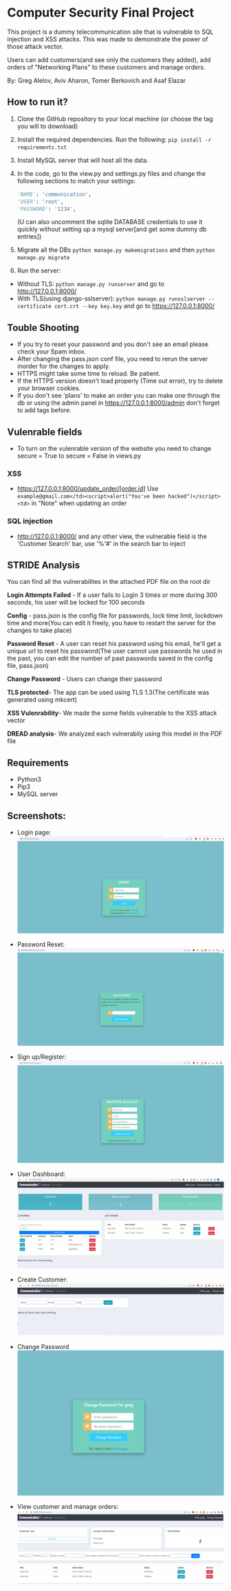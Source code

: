 # Computer Security Final Project

This project is a dummy telecommunication site that is vulnerable to SQL injection and XSS attacks. This was made to demonstrate the power of those attack vector. 

Users can add customers(and see only the customers they added), add orders of "Networking Plans" to these customers and manage orders.

By: 
Greg Alelov,
Aviv Aharon,
Tomer Berkovich and
Asaf Elazar

## How to run it?

1. Clone the GitHub repository to your local machine (or choose the tag you will to download)

2. Install the required dependencies. Run the following: `pip install -r requirements.txt`

3. Install MySQL server that will host all the data.

4. In the code, go to the view.py and settings.py files and change the following sections to match your settings:

   ```python
   'NAME': 'communication',
   'USER': 'root',
   'PASSWORD': '1234',
   ```
   (U can also uncomment the sqlite DATABASE credentials to use it quickly without setting up a mysql server[and get some dummy db entries])

5. Migrate all the DBs `python manage.py makemigrations` and then `python manage.py migrate`

6. Run the server: 
- Without TLS: `python manage.py runserver` and go to http://127.0.0.1:8000/
- With TLS(using django-sslserver): `python manage.py runsslserver --certificate cert.crt --key key.key` and go to https://127.0.0.1:8000/

## Touble Shooting
- If you try to reset your password and you don't see an email please check your Spam inbox.
- After changing the pass.json conf file, you need to rerun the server inorder for the changes to apply.
- HTTPS might take some time to reload. Be patient. 
- If the HTTPS version doesn't load properly (Time out error), try to delete your browser cookies.
- If you don't see 'plans' to make an order you can make one through the db or using the admin panel in https://127.0.0.1:8000/admin
don't forget to add tags before.

## Vulenrable fields
- To turn on the vulenrable version of the website you need to change secure = True to secure = False in views.py
### XSS
- https://127.0.0.1:8000/update_order/[order.id]
Use `example@gmail.com</td><script>alert("You've been hacked")</script><td>` in "Note" when updating an order
### SQL injection
- http://127.0.0.1:8000/ and any other view, the vulnerable field is the 'Customer Search' bar, use '%'#' in the search bar to inject

## STRIDE Analysis

You can find all the vulnerabilites in the attached PDF file on the root dir

**Login Attempts Failed** - If a user fails to Login 3 times or more during 300 seconds, his user will be locked for 100 seconds

**Config** - pass.json is the config file for passwords, lock time limit, lockdown time and more(You can edit it freely, you have to restart the server for the changes to take place)

**Password Reset** - A user can reset his password using his email, he'll get a unique url to reset his password(The user cannot use passwords he used in the past, you can edit the number of past passwords saved in the config file, pass.json)

**Change Password** - Users can change their password 

**TLS protected**- The app can be used using TLS 1.3(The certificate was generated using mkcert)

**XSS Vulenrability**- We made the some fields vulnerable to the XSS attack vector

**DREAD analysis**- We analyzed each vulnerabily using this model in the PDF file

## Requirements

- Python3
- Pip3
- MySQL server

## Screenshots:
- Login page:
![login-page](screenshot1.png)

- Password Reset:
![password-reset](screenshot2.png)

- Sign up/Register:
![password-reset](screenshot3.png)

- User Dashboard:
![Dashboard](screenshot4.png)

- Create Customer:
![Dashboard](screenshot5.png)

- Change Password
![Dashboard](screenshot6.png)

- View customer and manage orders:
![Dashboard](screenshot7.png)



